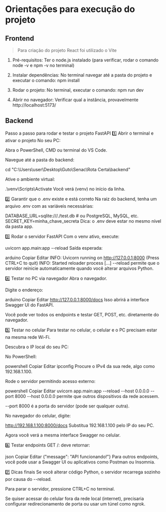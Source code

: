 # Orientações para execução do projeto


## Frontend
>Para criação do projeto React foi utilizado o Vite

1) Pré-requisitos:
Ter o node.js instalado (para verificar, rodar o comando node -v e npm -v no terminal)

2) Instalar dependências:
No terminal navegar até a pasta do projeto e executar o comando: npm install

3) Rodar o projeto:
No terminal, executar o comando: npm run dev

4) Abrir no navegador:
Verificar qual a instância, provavelmente http://localhost:5173/


## Backend
Passo a passo para rodar e testar o projeto FastAPI
1️⃣ Abrir o terminal e ativar o projeto
No seu PC:

Abra o PowerShell, CMD ou terminal do VS Code.

Navegue até a pasta do backend:

cd "C:\Users\user\Desktop\Guto\Senac\Rota Certa\backend"


Ative o ambiente virtual:

.\venv\Scripts\Activate
Você verá (venv) no início da linha.

2️⃣ Garantir que o .env existe e está correto
Na raiz do backend, tenha um arquivo .env com as variáveis necessárias:

DATABASE_URL=sqlite:///./test.db  # ou PostgreSQL, MySQL, etc.
SECRET_KEY=minha_chave_secreta
Dica: o .env deve estar no mesmo nível da pasta app.

3️⃣ Rodar o servidor FastAPI
Com o venv ativo, execute:

uvicorn app.main:app --reload
Saída esperada:

arduino
Copiar
Editar
INFO: Uvicorn running on http://127.0.0.1:8000 (Press CTRL+C to quit)
INFO: Started reloader process [...]
--reload permite que o servidor reinicie automaticamente quando você alterar arquivos Python.

4️⃣ Testar no PC via navegador
Abra o navegador.

Digite o endereço:

arduino
Copiar
Editar
http://127.0.0.1:8000/docs
Isso abrirá a interface Swagger UI do FastAPI.

Você pode ver todos os endpoints e testar GET, POST, etc. diretamente do navegador.

5️⃣ Testar no celular
Para testar no celular, o celular e o PC precisam estar na mesma rede Wi-Fi.

Descubra o IP local do seu PC:

No PowerShell:

powershell
Copiar
Editar
ipconfig
Procure o IPv4 da sua rede, algo como 192.168.1.100.

Rode o servidor permitindo acesso externo:

powershell
Copiar
Editar
uvicorn app.main:app --reload --host 0.0.0.0 --port 8000
--host 0.0.0.0 permite que outros dispositivos da rede acessem.

--port 8000 é a porta do servidor (pode ser qualquer outra).

No navegador do celular, digite:

http://192.168.1.100:8000/docs
Substitua 192.168.1.100 pelo IP do seu PC.

Agora você verá a mesma interface Swagger no celular.

6️⃣ Testar endpoints
GET /: deve retornar:

json
Copiar
Editar
{"message": "API funcionando!"}
Para outros endpoints, você pode usar a Swagger UI ou aplicativos como Postman ou Insomnia.

7️⃣ Dicas finais
Se você alterar código Python, o servidor recarrega sozinho por causa do --reload.

Para parar o servidor, pressione CTRL+C no terminal.

Se quiser acessar do celular fora da rede local (internet), precisaria configurar redirecionamento de porta ou usar um túnel como ngrok.

